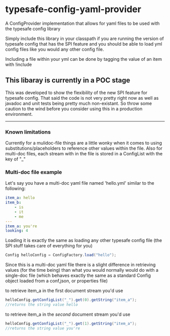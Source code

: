 # typesafe-config-yaml-provider
A ConfigProvider implementation that allows for yaml files to be used with the typesafe config library

Simply include this library in your classpath if you are running the version of typesafe config that has the SPI feature and you should be able to load yml config files like you would any other config file.

Including a file within your yml can be done by tagging the value of an item with !include

## This libaray is currently in a POC stage
This was developed to show the flexibility of the new SPI feature for typesafe config.  That said the code is not very pretty right now as well as javadoc and unit tests being pretty much non-existant. So throw some caution to the wind before you consider using this in a production environment.
______

### Known limitations
Currently for a mulidoc-file things are a little wonky when it comes to using substitutions/placeholders to reference other values within the file. Also for multi-doc files, each stream with in the file is stored in a ConfigList with the key of "_"

### Multi-doc file example
Let's say you have a multi-doc yaml file named 'hello.yml' similar to the following:

``` yaml
item_a: hello
item_b:
    - is
    - it
    - me
---
item_a: you're
looking: 4
```
Loading it is exactly the same as loading any other typesafe config file (the SPI stuff takes care of everything for you)

``` java
Config helloConfig = ConfigFactory.load("hello");
```

Since this is a multi-doc yaml file there is a slight difference in retrieving values (for the time being) than what you would normally would do with a single-doc file (which behaves exactly the same as a standard Config object loaded from a conf,json, or properties file)

to retrieve item\_a in the first document stream you'd use

``` java
helloConfig.getConfigList("_").get(0).getString("item_a");
//returns the string value hello
```

to retrieve item\_a in the _second_ document stream you'd use

``` java
helloConfig.getConfigList("_").get(1).getString("item_a");
//returns the string value you're
```

